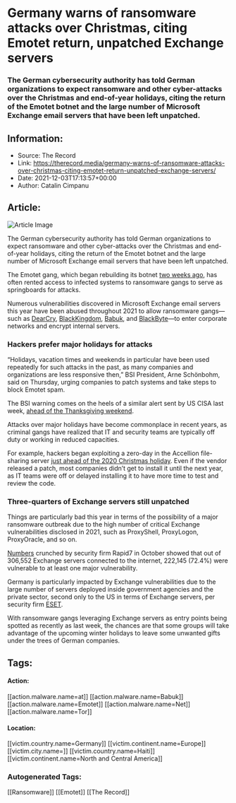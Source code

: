 # Germany warns of ransomware attacks over Christmas, citing Emotet return, unpatched Exchange servers
### The German cybersecurity authority has told German organizations to expect ransomware and other cyber-attacks over the Christmas and end-of-year holidays, citing the return of the Emotet botnet and the large number of Microsoft Exchange email servers that have been left unpatched.

## Information:
+ Source: The Record
+ Link: https://therecord.media/germany-warns-of-ransomware-attacks-over-christmas-citing-emotet-return-unpatched-exchange-servers/
+ Date: 2021-12-03T17:13:57+00:00
+ Author: Catalin Cimpanu


## Article:
![Article Image](https://therecord.media/wp-content/uploads/2021/12/grinch-christmas.jpg)

The German cybersecurity authority has told German organizations to expect ransomware and other cyber-attacks over the Christmas and end-of-year holidays, citing the return of the Emotet botnet and the large number of Microsoft Exchange email servers that have been left unpatched.


The Emotet gang, which began rebuilding its botnet [two weeks ago](https://therecord.media/emotet-botnet-returns-after-law-enforcement-mass-uninstall-operation/), has often rented access to infected systems to ransomware gangs to serve as springboards for attacks.


Numerous vulnerabilities discovered in Microsoft Exchange email servers this year have been abused throughout 2021 to allow ransomware gangs—such as [DearCry](https://therecord.media/microsoft-exchange-servers-targeted-by-dearcry-ransomware-abusing-proxylogon-bugs/), [BlackKingdom](https://therecord.media/microsoft-exchange-servers-targeted-by-second-ransomware-group/), [Babuk](https://blog.talosintelligence.com/2021/11/babuk-exploits-exchange.html), and [BlackByte](https://redcanary.com/blog/blackbyte-ransomware/)—to enter corporate networks and encrypt internal servers.


### Hackers prefer major holidays for attacks


“Holidays, vacation times and weekends in particular have been used repeatedly for such attacks in the past, as many companies and organizations are less responsive then,” BSI President, Arne Schönbohm, said on Thursday, urging companies to patch systems and take steps to block Emotet spam.


The BSI warning comes on the heels of a similar alert sent by US CISA last week, [ahead of the Thanksgiving weekend](https://therecord.media/cisa-fbi-issue-holiday-warning-about-hackers-urge-vigilance/).


Attacks over major holidays have become commonplace in recent years, as criminal gangs have realized that IT and security teams are typically off duty or working in reduced capacities.


For example, hackers began exploiting a zero-day in the Accellion file-sharing server [just ahead of the 2020 Christmas holiday](https://www.zdnet.com/article/accellion-to-retire-product-at-the-heart-of-recent-hacks/). Even if the vendor released a patch, most companies didn’t get to install it until the next year, as IT teams were off or delayed installing it to have more time to test and review the code.


### Three-quarters of Exchange servers still unpatched


Things are particularly bad this year in terms of the possibility of a major ransomware outbreak due to the high number of critical Exchange vulnerabilities disclosed in 2021, such as ProxyShell, ProxyLogon, ProxyOracle, and so on.


[Numbers](https://www.rapid7.com/blog/post/2021/10/06/for-microsoft-exchange-server-vulnerabilities-patching-remains-patchy/) crunched by security firm Rapid7 in October showed that out of 306,552 Exchange servers connected to the internet, 222,145 (72.4%) were vulnerable to at least one major vulnerability.


Germany is particularly impacted by Exchange vulnerabilities due to the large number of servers deployed inside government agencies and the private sector, second only to the US in terms of Exchange servers, per security firm [ESET](https://www.welivesecurity.com/2021/03/10/exchange-servers-under-siege-10-apt-groups/).


With ransomware gangs leveraging Exchange servers as entry points being spotted as recently as last week, the chances are that some groups will take advantage of the upcoming winter holidays to leave some unwanted gifts under the trees of German companies.





## Tags:

#### Action:
[[action.malware.name=at]] [[action.malware.name=Babuk]] [[action.malware.name=Emotet]] [[action.malware.name=Net]] [[action.malware.name=Tor]]

#### Location:
[[victim.country.name=Germany]] [[victim.continent.name=Europe]] [[victim.city.name=]] [[victim.country.name=Haiti]] [[victim.continent.name=North and Central America]]

### Autogenerated Tags:
[[Ransomware]] [[Emotet]] [[The Record]]

